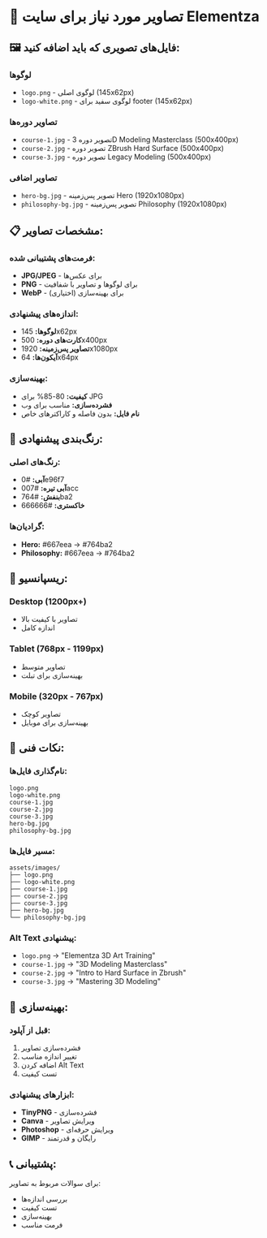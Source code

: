 # 📸 تصاویر مورد نیاز برای سایت Elementza

## 🖼️ فایل‌های تصویری که باید اضافه کنید:

### لوگوها
- `logo.png` - لوگوی اصلی (145x62px)
- `logo-white.png` - لوگوی سفید برای footer (145x62px)

### تصاویر دوره‌ها
- `course-1.jpg` - تصویر دوره 3D Modeling Masterclass (500x400px)
- `course-2.jpg` - تصویر دوره ZBrush Hard Surface (500x400px)
- `course-3.jpg` - تصویر دوره Legacy Modeling (500x400px)

### تصاویر اضافی
- `hero-bg.jpg` - تصویر پس‌زمینه Hero (1920x1080px)
- `philosophy-bg.jpg` - تصویر پس‌زمینه Philosophy (1920x1080px)

## 📋 مشخصات تصاویر:

### فرمت‌های پشتیبانی شده:
- **JPG/JPEG** - برای عکس‌ها
- **PNG** - برای لوگوها و تصاویر با شفافیت
- **WebP** - برای بهینه‌سازی (اختیاری)

### اندازه‌های پیشنهادی:
- **لوگوها:** 145x62px
- **کارت‌های دوره:** 500x400px
- **تصاویر پس‌زمینه:** 1920x1080px
- **آیکون‌ها:** 64x64px

### بهینه‌سازی:
- **کیفیت:** 80-85% برای JPG
- **فشرده‌سازی:** مناسب برای وب
- **نام فایل:** بدون فاصله و کاراکترهای خاص

## 🎨 رنگ‌بندی پیشنهادی:

### رنگ‌های اصلی:
- **آبی:** #0e96f7
- **آبی تیره:** #007acc
- **بنفش:** #764ba2
- **خاکستری:** #666666

### گرادیان‌ها:
- **Hero:** #667eea → #764ba2
- **Philosophy:** #667eea → #764ba2

## 📱 ریسپانسیو:

### Desktop (1200px+)
- تصاویر با کیفیت بالا
- اندازه کامل

### Tablet (768px - 1199px)
- تصاویر متوسط
- بهینه‌سازی برای تبلت

### Mobile (320px - 767px)
- تصاویر کوچک
- بهینه‌سازی برای موبایل

## 🔧 نکات فنی:

### نام‌گذاری فایل‌ها:
```
logo.png
logo-white.png
course-1.jpg
course-2.jpg
course-3.jpg
hero-bg.jpg
philosophy-bg.jpg
```

### مسیر فایل‌ها:
```
assets/images/
├── logo.png
├── logo-white.png
├── course-1.jpg
├── course-2.jpg
├── course-3.jpg
├── hero-bg.jpg
└── philosophy-bg.jpg
```

### Alt Text پیشنهادی:
- `logo.png` → "Elementza 3D Art Training"
- `course-1.jpg` → "3D Modeling Masterclass"
- `course-2.jpg` → "Intro to Hard Surface in Zbrush"
- `course-3.jpg` → "Mastering 3D Modeling"

## 🚀 بهینه‌سازی:

### قبل از آپلود:
1. فشرده‌سازی تصاویر
2. تغییر اندازه مناسب
3. اضافه کردن Alt Text
4. تست کیفیت

### ابزارهای پیشنهادی:
- **TinyPNG** - فشرده‌سازی
- **Canva** - ویرایش تصاویر
- **Photoshop** - ویرایش حرفه‌ای
- **GIMP** - رایگان و قدرتمند

## 📞 پشتیبانی:

برای سوالات مربوط به تصاویر:
- بررسی اندازه‌ها
- تست کیفیت
- بهینه‌سازی
- فرمت مناسب